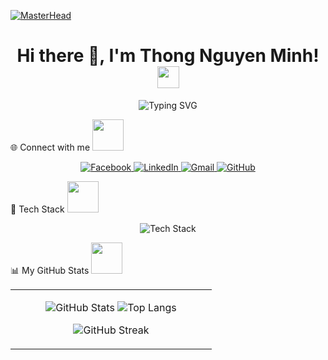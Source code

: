 <!-- Banner động -->
[![MasterHead](https://user-images.githubusercontent.com/74038190/221352995-5ac18bdf-1a19-4f99-bbb6-77559b220470.gif)]()

<!-- Tiêu đề chào -->
<h1 align="center">
  Hi there 👋, I'm Thong Nguyen Minh!
  <img src="https://media.giphy.com/media/hvRJCLFzcasrR4ia7z/giphy.gif" width="35" />
</h1>

<!-- Typing hiệu ứng -->
<p align="center">
  <img src="https://readme-typing-svg.herokuapp.com?font=Fira+Code&size=24&duration=4000&pause=1000&color=F75C7E&center=true&vCenter=true&width=800&lines=I'm+a+student+at+SaiGon+Technology+University%F0%9F%93%9A;I+love+coding+%F0%9F%92%BB;Always+learning+new+things+%F0%9F%92%AF" alt="Typing SVG" />
</p>

<!-- Kết nối mạng xã hội -->
🌐 Connect with me <img src="https://media0.giphy.com/media/jqNPzdTTxQfOgOqpO4/source.gif" width="50">

<p align="center">
  <a href="https://www.facebook.com/thongnt22" target="_blank">
    <img alt="Facebook" src="https://img.shields.io/badge/Facebook-1877F2?logo=facebook&logoColor=white&style=for-the-badge" />
  </a>
  <a href="https://www.linkedin.com/in/thong-nguyen-minh-1b053b353/" target="_blank">
    <img alt="LinkedIn" src="https://img.shields.io/badge/LinkedIn-0A66C2?logo=linkedin&logoColor=white&style=for-the-badge" />
  </a>
  <a href="mailto:minhthongnt2610@gmail.com" target="_blank">
    <img alt="Gmail" src="https://img.shields.io/badge/Gmail-D14836?logo=gmail&logoColor=white&style=for-the-badge" />
  </a>
  <a href="https://github.com/minhthongnt2610" target="_blank">
    <img alt="GitHub" src="https://img.shields.io/badge/GitHub-181717?logo=github&logoColor=white&style=for-the-badge" />
  </a>
</p>

<!-- Tech Stack -->
🧰 Tech Stack <img src="https://github.com/ritik307/ritik307/blob/main/images/laptop.gif" width="50">

<p align="center">
  <img src="https://skillicons.dev/icons?i=flutter,dart,firebase,sqlite,java,git,html,css" alt="Tech Stack" />
</p>

<!-- Github Stats -->
📊 My GitHub Stats <img src="https://media.giphy.com/media/VgCDAzcKvsR6OM0uWg/giphy.gif" width="50">

<table align="center" width="100%">
  <tr>
    <td width="70%">
      <p align="center">
        <img src="https://github-readme-stats.vercel.app/api?username=minhthongnt2610&show_icons=true&theme=radical&line_height=27" alt="GitHub Stats" />
        <img src="https://github-readme-stats.vercel.app/api/top-langs/?username=minhthongnt2610&hide=html,css,java,shaderlab,kotlin,hlsl&theme=radical" alt="Top Langs" />
      </p>
      <p align="center">
        <img src="https://streak-stats.demolab.com?user=minhthongnt2610&theme=radical&hide_border=false&cache_seconds=86400" alt="GitHub Streak" />
      </p>
    </td>
  </tr>
</table>
